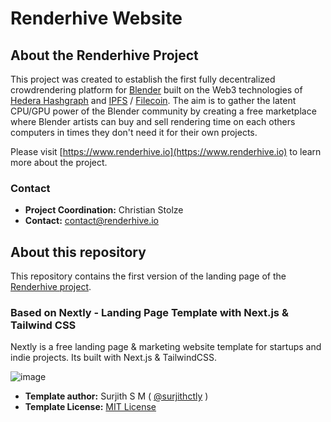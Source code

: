 # Renderhive Website

## About the Renderhive Project

This project was created to establish the first fully decentralized crowdrendering platform for [Blender](https://www.blender.org) built on the Web3 technologies of [Hedera Hashgraph](https://www.hedera.com/) and [IPFS](https://ipfs.tech) / [Filecoin](https://filecoin.io). The aim is to gather the latent CPU/GPU power of the Blender community by creating a free marketplace where Blender artists can buy and sell rendering time on each others computers in times they don't need it for their own projects.

Please visit [https://www.renderhive.io](https://www.renderhive.io) to learn more about the project.

### Contact

* **Project Coordination:** Christian Stolze
* **Contact:** contact@renderhive.io

## About this repository

This repository contains the first version of the landing page of the [Renderhive project](https://www.renderhive.io).

### Based on Nextly - Landing Page Template with Next.js & Tailwind CSS

Nextly is a free landing page & marketing website template for  startups and indie projects. Its built with Next.js & TailwindCSS.

![image](https://user-images.githubusercontent.com/1884712/121497169-03228680-c990-11eb-975a-e77fddc43de0.png)

* **Template author:** Surjith S M ( [@surjithctly](https://surjithctly.in/) )
* **Template License:** [MIT License](https://www.renderhive.io)
